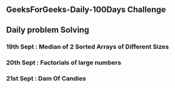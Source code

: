 ## GeeksForGeeks-Daily-100Days Challenge
## Daily problem Solving



### 19th Sept : Median of 2 Sorted Arrays of Different Sizes
### 20th Sept : Factorials of large numbers
### 21st Sept : Dam Of Candies
